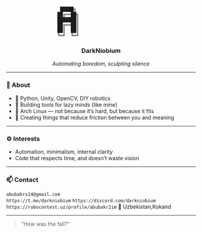 
```
                    █████╗ 
                   ██╔══██╗
                   ███████║
                   ██╔══██║
                   ██║  ██║
                   ╚═╝  ╚═╝
```

<h3 align="center">DarkNiobium</h3>
<p align="center"><i>Automating boredom, sculpting silence</i></p>

---

### 🧠 About

- 🧰 Python, Unity, OpenCV, DIY robotics  
- 🧪 Building tools for lazy minds (like mine)  
- 🐧 Arch Linux — not because it’s hard, but because it fits  
- 🤖 Creating things that reduce friction between you and meaning  

---

### ⚙️ Interests

- Automation, minimalism, internal clarity  
- Code that respects time, and doesn’t waste vision  

---

### 📫 Contact

`abubakrx24@gmail.com`  
`https://t.me/darkniobium`
`https://discord.com/darkniobium`
`https://robocontest.uz/profile/abubakr2im`
📍 Uzbekistan,Kokand

---

> “How was the fall?"

